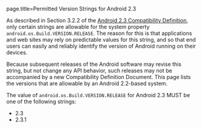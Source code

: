 page.title=Permitted Version Strings for Android 2.3

As described in Section 3.2.2 of the [Android 2.3 Compatibility Definition](android-2.3-cdd.pdf), only certain strings are allowable for the system property
<code>android.os.Build.VERSION.RELEASE</code>. The reason for this is that
applications and web sites may rely on predictable values for this string, and
so that end users can easily and reliably identify the version of Android
running on their devices.

Because subsequent releases of the Android software may revise this string,
but not change any API behavior, such releases may not be accompanied by a new
Compatibility Definition Document. This page lists the versions that are
allowable by an Android 2.2-based system.

The value of <code>android.os.Build.VERSION.RELEASE</code> for Android 2.3
MUST be one of the following strings:

- 2.3
- 2.3.1

